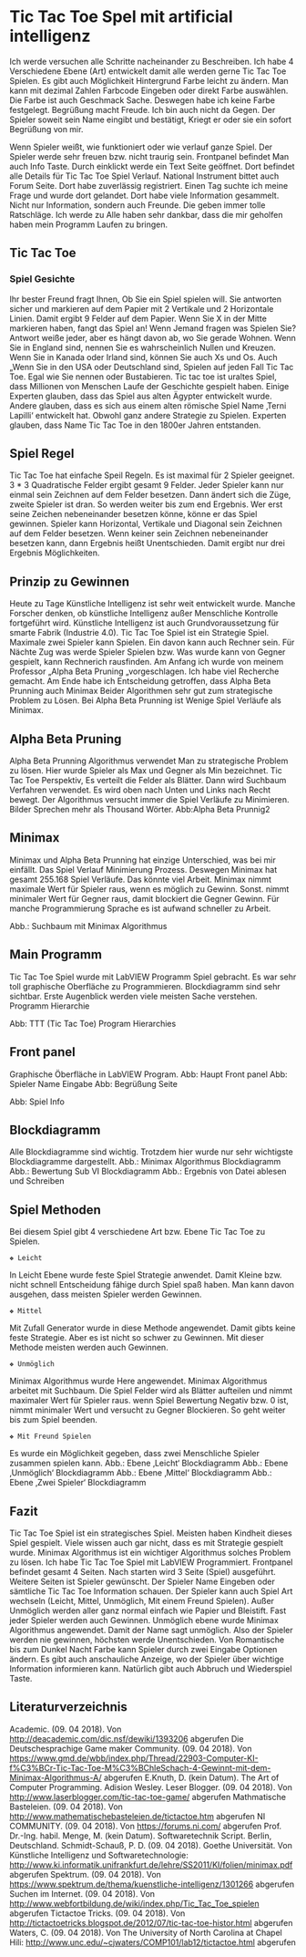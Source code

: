 # Tic Tac Toe Spel mit artificial intelligenz
Ich werde versuchen alle Schritte nacheinander zu Beschreiben. Ich habe 4 Verschiedene Ebene (Art)
entwickelt damit alle werden gerne Tic Tac Toe Spielen. Es gibt auch Möglichkeit Hintergrund Farbe
leicht zu ändern. Man kann mit dezimal Zahlen Farbcode Eingeben oder direkt Farbe auswählen. Die
Farbe ist auch Geschmack Sache. Deswegen habe ich keine Farbe festgelegt.
Begrüßung macht Freude. Ich bin auch nicht da Gegen. Der Spieler soweit sein Name eingibt und
bestätigt, Kriegt er oder sie ein sofort Begrüßung von mir.

Wenn Spieler weißt, wie funktioniert oder wie verlauf ganze Spiel. Der Spieler werde sehr freuen
bzw. nicht traurig sein. Frontpanel befindet Man auch Info Taste. Durch einklickt werde ein Text Seite
geöffnet. Dort befindet alle Details für Tic Tac Toe Spiel Verlauf.
National Instrument bittet auch Forum Seite. Dort habe zuverlässig registriert. Einen Tag suchte ich
meine Frage und wurde dort gelandet. Dort habe viele Information gesammelt. Nicht nur
Information, sondern auch Freunde. Die geben immer tolle Ratschläge.
Ich werde zu Alle haben sehr dankbar, dass die mir geholfen haben mein Programm Laufen zu
bringen.


## Tic Tac Toe
  ###  Spiel Gesichte
Ihr bester Freund fragt Ihnen, Ob Sie ein Spiel spielen will. Sie antworten sicher und markieren auf
dem Papier mit 2 Vertikale und 2 Horizontale Linien. Damit ergibt 9 Felder auf dem Papier. Wenn Sie
X in der Mitte markieren haben, fangt das Spiel an!
Wenn Jemand fragen was Spielen Sie? Antwort weiße jeder, aber es hängt davon ab, wo Sie gerade
Wohnen. Wenn Sie in England sind, nennen Sie es wahrscheinlich Nullen und Kreuzen. Wenn Sie in
Kanada oder Irland sind, können Sie auch Xs und Os. Auch „Wenn Sie in den USA oder Deutschland
sind, Spielen auf jeden Fall Tic Tac Toe.
Egal wie Sie nennen oder Bustabieren. Tic tac toe ist uraltes Spiel, dass Millionen von Menschen
Laufe der Geschichte gespielt haben. Einige Experten glauben, dass das Spiel aus alten Ägypter
entwickelt wurde. Andere glauben, dass es sich aus einem alten römische Spiel Name ‚Terni Lapilli‘
entwickelt hat.
Obwohl ganz andere Strategie zu Spielen. Experten glauben, dass Name Tic Tac Toe in den 1800er
Jahren entstanden.

  ##  Spiel Regel
Tic Tac Toe hat einfache Speil Regeln. Es ist maximal für 2 Spieler geeignet. 3 * 3 Quadratische Felder
ergibt gesamt 9 Felder. Jeder Spieler kann nur einmal sein Zeichnen auf dem Felder besetzen. Dann
ändert sich die Züge, zweite Spieler ist dran. So werden weiter bis zum end Ergebnis.
Wer erst seine Zeichen nebeneinander besetzen könne, könne er das Spiel gewinnen. Spieler kann
Horizontal, Vertikale und Diagonal sein Zeichnen auf dem Felder besetzen.
Wenn keiner sein Zeichnen nebeneinander besetzen kann, dann Ergebnis heißt Unentschieden.
Damit ergibt nur drei Ergebnis Möglichkeiten.
  ##  Prinzip zu Gewinnen
Heute zu Tage Künstliche Intelligenz ist sehr weit entwickelt wurde. Manche Forscher denken, ob
künstliche Intelligenz außer Menschliche Kontrolle fortgeführt wird.
Künstliche Intelligenz ist auch Grundvoraussetzung für smarte Fabrik (Industrie 4.0).
Tic Tac Toe Spiel ist ein Strategie Spiel. Maximale zwei Spieler kann Spielen. Ein davon kann auch
Rechner sein. Für Nächte Zug was werde Spieler Spielen bzw. Was wurde kann von Gegner gespielt,
kann Rechnerich rausfinden.
Am Anfang ich wurde von meinem Professor „Alpha Beta Pruning „vorgeschlagen. Ich habe viel
Recherche gemacht. Am Ende habe ich Entscheidung getroffen, dass Alpha Beta Prunning auch
Minimax Beider Algorithmen sehr gut zum strategische Problem zu Lösen. Bei Alpha Beta Prunning ist
Wenige Spiel Verläufe als Minimax.
  ##  Alpha Beta Pruning
Alpha Beta Prunning Algorithmus verwendet Man zu strategische Problem zu lösen. Hier wurde
Spieler als Max und Gegner als Min bezeichnet. Tic Tac Toe Perspektiv, Es verteilt die Felder als
Blätter. Dann wird Suchbaum Verfahren verwendet. Es wird oben nach Unten und Links nach Recht
bewegt. Der Algorithmus versucht immer die Spiel Verläufe zu Minimieren. Bilder Sprechen mehr als
Thousand Wörter.
Abb:Alpha Beta Prunnig2
  ##  Minimax
Minimax und Alpha Beta Prunning hat einzige Unterschied, was bei mir einfällt. Das Spiel Verlauf
Minimierung Prozess. Deswegen Minimax hat gesamt 255.168 
Spiel Verläufe. Das könnte viel
Arbeit. Minimax nimmt maximale Wert für Spieler raus, wenn es möglich zu Gewinn. Sonst. nimmt
minimaler Wert für Gegner raus, damit blockiert die Gegner Gewinn. Für manche Programmierung
Sprache es ist aufwand schneller zu Arbeit.


Abb.: Suchbaum mit Minimax Algorithmus

  ##  Main Programm
Tic Tac Toe Spiel wurde mit LabVIEW Programm Spiel gebracht. Es war sehr toll graphische
Oberfläche zu Programmieren. Blockdiagramm sind sehr sichtbar. Erste Augenblick werden viele
meisten Sache verstehen.
Programm Hierarchie

Abb: TTT (Tic Tac Toe) Program Hierarchies

  ##  Front panel
Graphische Öberfläche in LabVIEW Program.
Abb: Haupt Front panel
Abb: Spieler Name Eingabe Abb: Begrüßung Seite

Abb: Spiel Info
  ##  Blockdiagramm
Alle Blockdiagramme sind wichtig. Trotzdem hier wurde nur sehr wichtigste Blockdiagramme
dargestellt.
Abb.: Minimax Algorithmus Blockdiagramm
Abb.: Bewertung Sub VI Blockdiagramm
Abb.: Ergebnis von Datei ablesen und Schreiben
##  Spiel Methoden
Bei diesem Spiel gibt 4 verschiedene Art bzw. Ebene Tic Tac Toe zu Spielen.

    ❖ Leicht
In Leicht Ebene wurde feste Spiel Strategie anwendet. Damit Kleine bzw. nicht schnell
Entscheidung fähige durch Spiel spaß haben. Man kann davon ausgehen, dass meisten Spieler
werden Gewinnen.

    ❖ Mittel
Mit Zufall Generator wurde in diese Methode angewendet. Damit gibts keine feste Strategie.
Aber es ist nicht so schwer zu Gewinnen. Mit dieser Methode meisten werden auch Gewinnen.

    ❖ Unmöglich
Minimax Algorithmus wurde Here angewendet. Minimax Algorithmus arbeitet mit Suchbaum.
Die Spiel Felder wird als Blätter aufteilen und nimmt maximaler Wert für Spieler raus. wenn Spiel
Bewertung Negativ bzw. 0 ist, nimmt minimaler Wert und versucht zu Gegner Blockieren. So geht
weiter bis zum Spiel beenden.

    ❖ Mit Freund Spielen
Es wurde ein Möglichkeit gegeben, dass zwei Menschliche Spieler zusammen spielen kann.
Abb.: Ebene ‚Leicht‘ Blockdiagramm Abb.: Ebene ‚Unmöglich‘ Blockdiagramm
Abb.: Ebene ‚Mittel‘ Blockdiagramm Abb.: Ebene ‚Zwei Spieler‘ Blockdiagramm
  ##  Fazit
Tic Tac Toe Spiel ist ein strategisches Spiel. Meisten haben Kindheit dieses Spiel gespielt. Viele wissen
auch gar nicht, dass es mit Strategie gespielt wurde. Minimax Algorithmus ist ein wichtiger 
Algorithmus solches Problem zu lösen. Ich habe Tic Tac Toe Spiel mit LabVIEW Programmiert.
Frontpanel befindet gesamt 4 Seiten. Nach starten wird 3 Seite (Spiel) ausgeführt.
Weitere Seiten ist Spieler gewünscht. Der Spieler Name Eingeben oder sämtliche Tic Tac Toe
Information schauen.
Der Spieler kann auch Spiel Art wechseln (Leicht, Mittel, Unmöglich, Mit einem Freund Spielen).
Außer Unmöglich werden aller ganz normal einfach wie Papier und Bleistift. Fast jeder Spieler
werden auch Gewinnen. Unmöglich ebene wurde Minimax Algorithmus angewendet. Damit der
Name sagt unmöglich. Also der Spieler werden nie gewinnen, höchsten werde Unentschieden.
Von Romantische bis zum Dunkel Nacht Farbe kann Spieler durch zwei Eingabe Optionen ändern.
Es gibt auch anschauliche Anzeige, wo der Spieler über wichtige Information informieren kann.
Natürlich gibt auch Abbruch und Wiederspiel Taste.
  ##  Literaturverzeichnis
Academic. (09. 04 2018). Von http://deacademic.com/dic.nsf/dewiki/1393206 abgerufen
Die Deutschesprachige Game maker Community. (09. 04 2018). Von https://www.gmd.de/wbb/index.php/Thread/22903-Computer-KI-f%C3%BCr-Tic-Tac-Toe-M%C3%BChleSchach-4-Gewinnt-mit-dem-Minimax-Algorithmus-A/ abgerufen
E.Knuth, D. (kein Datum). The Art of Computer Programming. Adision Wesley.
Leser Blogger. (09. 04 2018). Von http://www.laserblogger.com/tic-tac-toe-game/ abgerufen
Mathmatische Basteleien. (09. 04 2018). Von http://www.mathematischebasteleien.de/tictactoe.htm abgerufen
NI COMMUNITY. (09. 04 2018). Von https://forums.ni.com/ abgerufen
Prof. Dr.-Ing. habil. Menge, M. (kein Datum). Softwaretechnik Script. Berlin, Deutschland.
Schmidt-Schauß, P. D. (09. 04 2018). Goethe Universität. Von Künstliche Intelligenz und
Softwaretechnologie: http://www.ki.informatik.unifrankfurt.de/lehre/SS2011/KI/folien/minimax.pdf abgerufen
Spektrum. (09. 04 2018). Von https://www.spektrum.de/thema/kuenstliche-intelligenz/1301266
abgerufen
Suchen im Internet. (09. 04 2018). Von http://www.webfortbildung.de/wiki/index.php/Tic_Tac_Toe_spielen abgerufen
Tictactoe Tricks. (09. 04 2018). Von http://tictactoetricks.blogspot.de/2012/07/tic-tac-toe-histor.html
abgerufen
Waters, C. (09. 04 2018). Von The University of North Carolina at Chapel Hili:
http://www.unc.edu/~cjwaters/COMP101/lab12/tictactoe.html abgerufen
